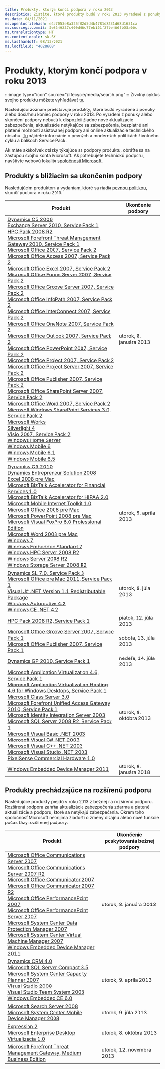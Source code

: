 ```yaml
---
title: Produkty, ktorým končí podpora v roku 2013
description: Zistite, ktoré produkty budú v roku 2013 vyradené z ponuky, ktorých podpora skončí alebo ktoré sa presunú z bežnej do rozšírenej podpory.
ms.date: 08/11/2021
ms.openlocfilehash: e4a7053e8a325f02d5d4b4781d8531d68d1631ca
ms.sourcegitcommit: 5e9349227c409d98c77eb151f27be486fb55a00c
ms.translationtype: HT
ms.contentlocale: sk-SK
ms.lasthandoff: 08/13/2021
ms.locfileid: "4028608"
---
```

# <a name="products-ending-support-in-2013"></a>Produkty, ktorým končí podpora v roku 2013

:::image type="icon" source="/lifecycle/media/search.png":::
Životný cyklus svojho produktu môžete vyhľadávať [tu](/lifecycle/products/).

Nasledujúci zoznam predstavuje produkty, ktoré budú vyradené z ponuky alebo dosiahnu koniec podpory v roku 2013. Po vyradení z ponuky alebo skončení podpory nebudú k dispozícii žiadne nové aktualizácie zabezpečenia, aktualizácie netýkajúce sa zabezpečenia, bezplatné ani platené možnosti asistovanej podpory ani online aktualizácie technického obsahu. [Tu](/lifecycle/overview/product-end-of-support-overview) nájdete informácie o pevných a moderných politikách životného cyklu a balíkoch Service Pack.

Ak máte akékoľvek otázky týkajúce sa podpory produktu, obráťte sa na zástupcu svojho konta Microsoft. Ak potrebujete technickú podporu, navštívte webovú lokalitu [spoločnosti Microsoft](https://support.microsoft.com/contactus/?ws=support).





## <a name="products-reaching-end-of-support"></a>Produkty s blížiacim sa ukončením podpory

Nasledujúcim produktom a vydaniam, ktoré sa riadia [pevnou politikou](/lifecycle/policies/fixed), skončí podpora v roku 2013.

| Produkt | Ukončenie podpory |
| --- | --- |
| [Dynamics C5 2008](/lifecycle/products/dynamics-c5-2008?branch=live)<br>[Exchange Server 2010, Service Pack 1](/lifecycle/products/exchange-server-2010?branch=live)<br>[HPC Pack 2008 R2](/lifecycle/products/hpc-pack-2008-r2?branch=live)<br>[Microsoft Forefront Threat Management Gateway 2010, Service Pack 1](/lifecycle/products/microsoft-forefront-threat-management-gateway-2010?branch=live)<br>[Microsoft Office 2007, Service Pack 2](/lifecycle/products/microsoft-office-2007?branch=live)<br>[Microsoft Office Access 2007, Service Pack 2](/lifecycle/products/microsoft-office-access-2007?branch=live)<br>[Microsoft Office Excel 2007, Service Pack 2](/lifecycle/products/microsoft-office-excel-2007?branch=live)<br>[Microsoft Office Forms Server 2007, Service Pack 2](/lifecycle/products/microsoft-office-forms-server-2007?branch=live)<br>[Microsoft Office Groove Server 2007, Service Pack 2](/lifecycle/products/microsoft-office-groove-server-2007?branch=live)<br>[Microsoft Office InfoPath 2007, Service Pack 2](/lifecycle/products/microsoft-office-infopath-2007?branch=live)<br>[Microsoft Office InterConnect 2007, Service Pack 2](/lifecycle/products/microsoft-office-interconnect-2007?branch=live)<br>[Microsoft Office OneNote 2007, Service Pack 2](/lifecycle/products/microsoft-office-onenote-2007?branch=live)<br>[Microsoft Office Outlook 2007, Service Pack 2](/lifecycle/products/microsoft-office-outlook-2007?branch=live)<br>[Microsoft Office PowerPoint 2007, Service Pack 2](/lifecycle/products/microsoft-office-powerpoint-2007?branch=live)<br>[Microsoft Office Project 2007, Service Pack 2](/lifecycle/products/microsoft-office-project-2007?branch=live)<br>[Microsoft Office Project Server 2007, Service Pack 2](/lifecycle/products/microsoft-office-project-server-2007?branch=live)<br>[Microsoft Office Publisher 2007, Service Pack 2](/lifecycle/products/microsoft-office-publisher-2007?branch=live)<br>[Microsoft Office SharePoint Server 2007, Service Pack 2](/lifecycle/products/microsoft-office-sharepoint-server-2007?branch=live)<br>[Microsoft Office Word 2007, Service Pack 2](/lifecycle/products/microsoft-office-word-2007?branch=live)<br>[Microsoft Windows SharePoint Services 3.0, Service Pack 2](/lifecycle/products/microsoft-windows-sharepoint-services-30?branch=live)<br>[Microsoft Works](/lifecycle/products/microsoft-works?branch=live)<br>[Silverlight 4](/lifecycle/products/silverlight-4?branch=live)<br>[Visio 2007, Service Pack 2](/lifecycle/products/visio-2007?branch=live)<br>[Windows Home Server](/lifecycle/products/windows-home-server?branch=live)<br>[Windows Mobile 6](/lifecycle/products/windows-mobile-6?branch=live)<br>[Windows Mobile 6.1](/lifecycle/products/windows-mobile-61?branch=live)<br>[Windows Mobile 6.5](/lifecycle/products/windows-mobile-65?branch=live)<br> | utorok, 8. januára 2013 |
| [Dynamics C5 2010](/lifecycle/products/dynamics-c5-2010?branch=live)<br>[Dynamics Entrepreneur Solution 2008](/lifecycle/products/dynamics-entrepreneur-solution-2008?branch=live)<br>[Excel 2008 pre Mac](/lifecycle/products/excel-2008-for-mac?branch=live)<br>[Microsoft BizTalk Accelerator for Financial Services 1.0](/lifecycle/products/microsoft-biztalk-accelerator-for-financial-services-10?branch=live)<br>[Microsoft BizTalk Accelerator for HIPAA 2.0](/lifecycle/products/microsoft-biztalk-accelerator-for-hipaa-20?branch=live)<br>[Microsoft Mobile Internet Toolkit 1.0](/lifecycle/products/microsoft-mobile-internet-toolkit-10?branch=live)<br>[Microsoft Office 2008 pre Mac](/lifecycle/products/microsoft-office-2008-for-mac?branch=live)<br>[Microsoft PowerPoint 2008 pre Mac](/lifecycle/products/microsoft-powerpoint-2008-for-mac?branch=live)<br>[Microsoft Visual FoxPro 8.0 Professional Edition](/lifecycle/products/microsoft-visual-foxpro-80-professional-edition?branch=live)<br>[Microsoft Word 2008 pre Mac](/lifecycle/products/microsoft-word-2008-for-mac?branch=live)<br>[Windows 7](/lifecycle/products/windows-7?branch=live)<br>[Windows Embedded Standard 7](/lifecycle/products/windows-embedded-standard-7?branch=live)<br>[Windows HPC Server 2008 R2](/lifecycle/products/windows-hpc-server-2008-r2?branch=live)<br>[Windows Server 2008 R2](/lifecycle/products/windows-server-2008-r2?branch=live)<br>[Windows Storage Server 2008 R2](/lifecycle/products/windows-storage-server-2008-r2?branch=live)<br> | utorok, 9. apríla 2013 |
| [Dynamics SL 7.0, Service Pack 3](/lifecycle/products/dynamics-sl-70?branch=live)<br>[Microsoft Office pre Mac 2011, Service Pack 1](/lifecycle/products/microsoft-office-for-mac-2011?branch=live)<br>[Visual J# .NET Version 1.1 Redistributable Package](/lifecycle/products/visual-j-net-version-11-redistributable-package?branch=live)<br>[Windows Automotive 4.2](/lifecycle/products/windows-automotive-42?branch=live)<br>[Windows CE .NET 4.2](/lifecycle/products/windows-ce-net-42?branch=live)<br> | utorok, 9. júla 2013 |
| [HPC Pack 2008 R2, Service Pack 1](/lifecycle/products/hpc-pack-2008-r2?branch=live)<br> | piatok, 12. júla 2013 |
| [Microsoft Office Groove Server 2007, Service Pack 1](/lifecycle/products/microsoft-office-groove-server-2007?branch=live)<br>[Microsoft Office Publisher 2007, Service Pack 1](/lifecycle/products/microsoft-office-publisher-2007?branch=live)<br> | sobota, 13. júla 2013 |
| [Dynamics GP 2010, Service Pack 1](/lifecycle/products/dynamics-gp-2010?branch=live)<br> | nedeľa, 14. júla 2013 |
| [Microsoft Application Virtualization 4.6, Service Pack 1](/lifecycle/products/microsoft-application-virtualization-46?branch=live)<br>[Microsoft Application Virtualization Hosting 4.6 for Windows Desktops, Service Pack 1](/lifecycle/products/microsoft-application-virtualization-hosting-46?branch=live)<br>[Microsoft Class Server 3.0](/lifecycle/products/microsoft-class-server-30?branch=live)<br>[Microsoft Forefront Unified Access Gateway 2010, Service Pack 1](/lifecycle/products/microsoft-forefront-unified-access-gateway-2010?branch=live)<br>[Microsoft Identity Integration Server 2003](/lifecycle/products/microsoft-identity-integration-server-2003?branch=live)<br>[Microsoft SQL Server 2008 R2, Service Pack 1](/lifecycle/products/microsoft-sql-server-2008-r2?branch=live)<br>[Microsoft Visual Basic .NET 2003](/lifecycle/products/microsoft-visual-basic-net-2003?branch=live)<br>[Microsoft Visual C# .NET 2003](/lifecycle/products/microsoft-visual-c-net-2003?branch=live)<br>[Microsoft Visual C++ .NET 2003](/lifecycle/products/microsoft-visual-c-net-2003538889574?branch=live)<br>[Microsoft Visual Studio .NET 2003](/lifecycle/products/microsoft-visual-studio-net-2003?branch=live)<br>[PixelSense Commercial Hardware 1.0](/lifecycle/products/pixelsense-commercial-hardware-10?branch=live)<br> | utorok, 8. októbra 2013 |
| [Windows Embedded Device Manager 2011](/lifecycle/products/windows-embedded-device-manager-2011?branch=live)<br> | utorok, 9. januára 2018 |


## <a name="products-moving-to-extended-support"></a>Produkty prechádzajúce na rozšírenú podporu

Nasledujúce produkty prejdú v roku 2013 z bežnej na rozšírenú podporu. Rozšírená podpora zahŕňa aktualizácie zabezpečenia zdarma a platené aktualizácie a podporu, ktoré sa netýkajú zabezpečenia. Okrem toho spoločnosť Microsoft neprijíma žiadosti o zmeny dizajnu alebo nové funkcie počas fázy rozšírenej podpory.

| Produkt | Ukončenie poskytovania bežnej podpory |
| --- | --- |
| [Microsoft Office Communications Server 2007](/lifecycle/products/microsoft-office-communications-server-2007?branch=live)<br>[Microsoft Office Communications Server 2007 R2](/lifecycle/products/microsoft-office-communications-server-2007-r2?branch=live)<br>[Microsoft Office Communicator 2007](/lifecycle/products/microsoft-office-communicator-2007?branch=live)<br>[Microsoft Office Communicator 2007 R2](/lifecycle/products/microsoft-office-communicator-2007-r2?branch=live)<br>[Microsoft Office PerformancePoint 2007](/lifecycle/products/microsoft-office-performancepoint-2007?branch=live)<br>[Microsoft Office PerformancePoint Server 2007](/lifecycle/products/microsoft-office-performancepoint-server-2007?branch=live)<br>[Microsoft System Center Data Protection Manager 2007](/lifecycle/products/microsoft-system-center-data-protection-manager-2007?branch=live)<br>[Microsoft System Center Virtual Machine Manager 2007](/lifecycle/products/microsoft-system-center-virtual-machine-manager-2007?branch=live)<br>[Windows Embedded Device Manager 2011](/lifecycle/products/windows-embedded-device-manager-2011?branch=live)<br> | utorok, 8. januára 2013 |
| [Dynamics CRM 4.0](/lifecycle/products/dynamics-crm-40?branch=live)<br>[Microsoft SQL Server Compact 3.5](/lifecycle/products/microsoft-sql-server-compact-35?branch=live)<br>[Microsoft System Center Capacity Planner 2007](/lifecycle/products/microsoft-system-center-capacity-planner-2007?branch=live)<br>[Visual Studio 2008](/lifecycle/products/visual-studio-2008?branch=live)<br>[Visual Studio Team System 2008](/lifecycle/products/visual-studio-team-system-2008?branch=live)<br>[Windows Embedded CE 6.0](/lifecycle/products/windows-embedded-ce-60?branch=live)<br> | utorok, 9. apríla 2013 |
| [Microsoft Search Server 2008](/lifecycle/products/microsoft-search-server-2008?branch=live)<br>[Microsoft System Center Mobile Device Manager 2008](/lifecycle/products/microsoft-system-center-mobile-device-manager-2008?branch=live)<br> | utorok, 9. júla 2013 |
| [Expression 2](/lifecycle/products/expression-blend-2?branch=live)<br>[Microsoft Enterprise Desktop Virtualizácia 1.0](/lifecycle/products/microsoft-enterprise-desktop-virtualization-10?branch=live)<br> | utorok, 8. októbra 2013 |
| [Microsoft Forefront Threat Management Gateway, Medium Business Edition](/lifecycle/products/microsoft-forefront-threat-management-gateway-medium-business-edition?branch=live)<br> | utorok, 12. novembra 2013 |
